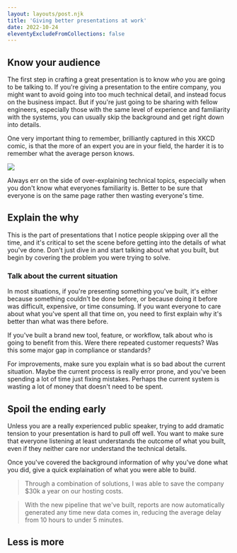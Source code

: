 ```yaml
---
layout: layouts/post.njk
title: 'Giving better presentations at work'
date: 2022-10-24
eleventyExcludeFromCollections: false
---
```


## Know your audience

The first step in crafting a great presentation is to know _who_ you are going to be talking to. If you're giving a presentation to the entire company, you might want to avoid going into too much technical detail, and instead focus on the business impact. But if you're just going to be sharing with fellow engineers, especially those with the same level of experience and familiarity with the systems, you can usually skip the background and get right down into details.

One very important thing to remember, brilliantly captured in this XKCD comic, is that the more of an expert you are in your field, the harder it is to remember what the average person knows.

[![](https://imgs.xkcd.com/comics/average_familiarity.png)](https://xkcd.com/2501)

Always err on the side of over-explaining technical topics, especially when you don't know what everyones familiarity is. Better to be sure that everyone is on the same page rather then wasting everyone's time.

## Explain the why

This is the part of presentations that I notice people skipping over all the time, and it's critical to set the scene before getting into the details of what you've done. Don't just dive in and start talking about what you built, but begin by covering the problem you were trying to solve.

### Talk about the current situation

In most situations, if you're presenting something you've built, it's either because something couldn't be done before, or because doing it before was difficult, expensive, or time consuming. If you want everyone to care about what you've spent all that time on, you need to first explain why it's better than what was there before.

If you've built a brand new tool, feature, or workflow, talk about who is going to benefit from this. Were there repeated customer requests? Was this some major gap in compliance or standards?

For improvements, make sure you explain what is so bad about the current situation. Maybe the current process is really error prone, and you've been spending a lot of time just fixing mistakes. Perhaps the current system is wasting a lot of money that doesn't need to be spent.

## Spoil the ending early

Unless you are a really experienced public speaker, trying to add dramatic tension to your presentation is hard to pull off well. You want to make sure that everyone listening at least understands the outcome of what you built, even if they neither care nor understand the technical details.

Once you've covered the background information of why you've done what you did, give a quick explaination of what you were able to build.

> Through a combination of solutions, I was able to save the company $30k a year on our hosting costs.

> With the new pipeline that we've built, reports are now automatically generated any time new data comes in, reducing the average delay from 10 hours to under 5 minutes.

## Less is more
